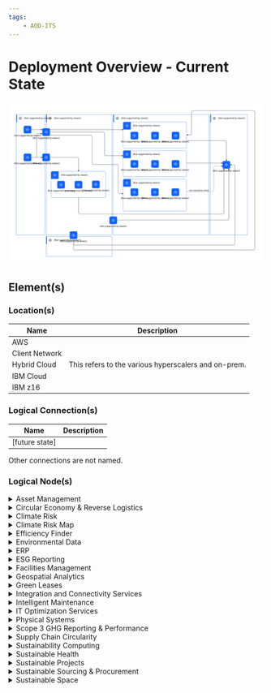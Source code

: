 ```yaml
---
tags:
    - AOD-ITS
---
```


#  Deployment Overview - Current State


![Deployment Overview - Current State](../../../../img/aoditsystem_H1EPhzwmn_XKAu2HQcU.svg)











## Element(s)










### Location(s)

| Name | Description |
| --- | --- | 
 | AWS |  |
 | Client Network |  |
 | Hybrid Cloud | This refers to the various hyperscalers and on-prem. |
 | IBM Cloud |  |
 | IBM z16 |  |








### Logical Connection(s)




| Name | Description |
| --- | --- | 
|[future state] |  |

Other connections are not named.



    




### Logical Node(s)

    

<details markdown=1>
<summary markdown="span">Asset Management</summary>

<table>
    <caption></caption>
    <tr>
        <td> <strong>Name</strong> </td>
        <td>Asset Management</td>
    </tr>
    
    <tr>
        <td> <strong>Description</strong> </td>
        <td>The asset management layer allows customers to enable sustainability centric planning, operation, and management of their complex physical assets.</td>
    </tr>
    
    
    
    
    <tr>
        <td> <strong>Implementation</strong> </td>
        <td>
            
                <div><a href="">Maximo Application Suite</a></div>
            
                <div><a href="">Maximo Application Suite - Managed Services</a></div>
            
        </td>
    </tr>
    
    
    
    
    
    <tr>
        <td> <strong>Related Diagrams</strong> </td>
        <td>
            
                <div><a href="../../../../Architecture/Architecture-Overview/Usage-Scenario/Managing-an-Asset">Managing an Asset</a></div>
            
                <div><a href="../../../../Architecture/Architecture-Overview/IT-System-View/Deployment-Overview---Current-State">Deployment Overview - Current State</a></div>
            
        </td>
    </tr>
    
    
        <tr>
        <td> <strong>Related Elements</strong> </td>
        <td>
            
            
                <div>SYS_DU_3Us60cMrtoE</div>
                
            
                <div>SYS_DU_3Urmyhd3Sdr</div>
                
            
       </td>
       </tr>
    
    
</table>


</details>


    

<details markdown=1>
<summary markdown="span">Circular Economy & Reverse Logistics</summary>

<table>
    <caption></caption>
    <tr>
        <td> <strong>Name</strong> </td>
        <td>Circular Economy & Reverse Logistics</td>
    </tr>
    
    <tr>
        <td> <strong>Description</strong> </td>
        <td>Circular economy is an economic model in which resources are conserved and waste is minimized through the reuse and recycling of materials and products. Reverse logistics is a set of processes and activities related to the management of the return or reuse of products, materials, and resources.</td>
    </tr>
    
    
    
    <tr>
        <td> <strong>Primary Capability</strong> </td>
        <td>
            
                <div>application</div>
            
        </td>
    </tr>
    
    
    <tr>
        <td> <strong>Implementation</strong> </td>
        <td>
            
                <div><a href="https://www.ibm.com/products/supply-chain-intelligence-suite">Supply Chain Intelligence Suite</a></div>
            
        </td>
    </tr>
    
    
    
    
    
    <tr>
        <td> <strong>Related Diagrams</strong> </td>
        <td>
            
                <div><a href="../../../../Architecture/Architecture-Overview/Usage-Scenario/Managing-an-Asset">Managing an Asset</a></div>
            
                <div><a href="../../../../Architecture/Architecture-Overview/IT-System-View/Deployment-Overview---Current-State">Deployment Overview - Current State</a></div>
            
        </td>
    </tr>
    
    
        <tr>
        <td> <strong>Related Elements</strong> </td>
        <td>
            
            
                <div>SYS_DU_3UFIVr2nbGa</div>
                
            
       </td>
       </tr>
    
    
</table>


</details>


    

<details markdown=1>
<summary markdown="span">Climate Risk</summary>

<table>
    <caption></caption>
    <tr>
        <td> <strong>Name</strong> </td>
        <td>Climate Risk</td>
    </tr>
    
    <tr>
        <td> <strong>Description</strong> </td>
        <td>The climate risk layer allows customers to identify, track, manage and mitigate climate-based risks [for example - temperature, humidity, precipitation, frost etc.]</td>
    </tr>
    
    
    
    
    <tr>
        <td> <strong>Implementation</strong> </td>
        <td>
            
                <div><a href="https://www.ibm.com/products/environmental-intelligence-suite">Environmental Intelligence Suite (EIS)</a></div>
            
        </td>
    </tr>
    
    
    
    
    
    <tr>
        <td> <strong>Related Diagrams</strong> </td>
        <td>
            
                <div><a href="../../../../Architecture/Architecture-Overview/Usage-Scenario/Managing-an-Asset">Managing an Asset</a></div>
            
                <div><a href="../../../../Architecture/Architecture-Overview/IT-System-View/Deployment-Overview---Current-State">Deployment Overview - Current State</a></div>
            
        </td>
    </tr>
    
    
        <tr>
        <td> <strong>Related Elements</strong> </td>
        <td>
            
            
                <div>SYS_DU_3UrYxldevRj</div>
                
            
       </td>
       </tr>
    
    
</table>


</details>


    

<details markdown=1>
<summary markdown="span">Climate Risk Map</summary>

<table>
    <caption></caption>
    <tr>
        <td> <strong>Name</strong> </td>
        <td>Climate Risk Map</td>
    </tr>
    
    <tr>
        <td> <strong>Description</strong> </td>
        <td>A climate risk map is a visual representation of the potential risks and impacts of climate change on a particular region or area.</td>
    </tr>
    
    
    
    
    <tr>
        <td> <strong>Implementation</strong> </td>
        <td>
            
                <div><a href="https://www.ibm.com/products/environmental-intelligence-suite">Environmental Intelligence Suite (EIS)</a></div>
            
        </td>
    </tr>
    
    
    
    
    
    <tr>
        <td> <strong>Related Diagrams</strong> </td>
        <td>
            
                <div><a href="../../../../Architecture/Architecture-Overview/Usage-Scenario/Managing-an-Asset">Managing an Asset</a></div>
            
                <div><a href="../../../../Architecture/Architecture-Overview/IT-System-View/Deployment-Overview---Current-State">Deployment Overview - Current State</a></div>
            
        </td>
    </tr>
    
    
        <tr>
        <td> <strong>Related Elements</strong> </td>
        <td>
            
            
                <div>SYS_DU_3V1cMBYI8HD</div>
                
            
       </td>
       </tr>
    
    
</table>


</details>


    

<details markdown=1>
<summary markdown="span">Efficiency Finder</summary>

<table>
    <caption></caption>
    <tr>
        <td> <strong>Name</strong> </td>
        <td>Efficiency Finder</td>
    </tr>
    
    <tr>
        <td> <strong>Description</strong> </td>
        <td>Application to identify and analyze the efficiency of assets within an asset management system. This may include identifying opportunities for improving the performance or efficiency of the asset, as well as identifying potential problems or inefficiencies that could impact its performance.</td>
    </tr>
    
    
    
    <tr>
        <td> <strong>Primary Capability</strong> </td>
        <td>
            
                <div>analytic & ai</div>
            
        </td>
    </tr>
    
    
    <tr>
        <td> <strong>Implementation</strong> </td>
        <td>
            
                <div><a href="https://www.ibm.com/products/maximo/remote-monitoring">Maximo Application Suite - Monitor</a></div>
            
                <div><a href="">Maximo Application Suite</a></div>
            
        </td>
    </tr>
    
    
    
    
    
    <tr>
        <td> <strong>Related Diagrams</strong> </td>
        <td>
            
                <div><a href="../../../../Architecture/Architecture-Overview/Usage-Scenario/Managing-an-Asset">Managing an Asset</a></div>
            
                <div><a href="../../../../Architecture/Architecture-Overview/IT-System-View/Deployment-Overview---Current-State">Deployment Overview - Current State</a></div>
            
        </td>
    </tr>
    
    
        <tr>
        <td> <strong>Related Elements</strong> </td>
        <td>
            
            
                <div>SYS_DU_3UFuCBavm0g</div>
                
            
                <div>SYS_DU_3UFudfr6WYr</div>
                
            
       </td>
       </tr>
    
    
</table>


</details>


    

<details markdown=1>
<summary markdown="span">Environmental Data</summary>

<table>
    <caption></caption>
    <tr>
        <td> <strong>Name</strong> </td>
        <td>Environmental Data</td>
    </tr>
    
    <tr>
        <td> <strong>Description</strong> </td>
        <td> Environmental data refers to information that is collected about the natural environment and its various components, such as air, water, soil, plants, etc. This data can be collected using various methods, including field observations, remote sensing, and laboratory analysis, and it can be used to understand and monitor the health and functioning of the environment.</td>
    </tr>
    
    
    
    <tr>
        <td> <strong>Primary Capability</strong> </td>
        <td>
            
                <div>data</div>
            
        </td>
    </tr>
    
    
    <tr>
        <td> <strong>Implementation</strong> </td>
        <td>
            
                <div><a href="https://www.ibm.com/products/environmental-intelligence-suite">Environmental Intelligence Suite (EIS)</a></div>
            
        </td>
    </tr>
    
    
    
    
    
    <tr>
        <td> <strong>Related Diagrams</strong> </td>
        <td>
            
                <div><a href="../../../../Architecture/Architecture-Overview/Usage-Scenario/Managing-an-Asset">Managing an Asset</a></div>
            
                <div><a href="../../../../Architecture/Architecture-Overview/IT-System-View/Deployment-Overview---Current-State">Deployment Overview - Current State</a></div>
            
        </td>
    </tr>
    
    
        <tr>
        <td> <strong>Related Elements</strong> </td>
        <td>
            
            
                <div>SYS_DU_3UEmhwccFqh</div>
                
            
       </td>
       </tr>
    
    
</table>


</details>


    

<details markdown=1>
<summary markdown="span">ERP</summary>

<table>
    <caption></caption>
    <tr>
        <td> <strong>Name</strong> </td>
        <td>ERP</td>
    </tr>
    
    <tr>
        <td> <strong>Description</strong> </td>
        <td>data from erp will push to asset mgmt, facilities, and supply chain</td>
    </tr>
    
    
    
    <tr>
        <td> <strong>Primary Capability</strong> </td>
        <td>
            
                <div>enterprise</div>
            
        </td>
    </tr>
    
    
    
    
    
    
    <tr>
        <td> <strong>Related Diagrams</strong> </td>
        <td>
            
                <div><a href="../../../../Architecture/Architecture-Overview/Usage-Scenario/Managing-an-Asset">Managing an Asset</a></div>
            
                <div><a href="../../../../Architecture/Architecture-Overview/IT-System-View/Deployment-Overview---Current-State">Deployment Overview - Current State</a></div>
            
        </td>
    </tr>
    
    
    
</table>


</details>


    

<details markdown=1>
<summary markdown="span">ESG Reporting</summary>

<table>
    <caption></caption>
    <tr>
        <td> <strong>Name</strong> </td>
        <td>ESG Reporting</td>
    </tr>
    
    <tr>
        <td> <strong>Description</strong> </td>
        <td>The ESG platform layer allows customers to get deep visibility into environmental, human, and governance risks. </td>
    </tr>
    
    
    
    <tr>
        <td> <strong>Primary Capability</strong> </td>
        <td>
            
                <div>application</div>
            
        </td>
    </tr>
    
    
    <tr>
        <td> <strong>Implementation</strong> </td>
        <td>
            
                <div><a href="">enVizi (SaaS)</a></div>
            
        </td>
    </tr>
    
    
    
    
    
    <tr>
        <td> <strong>Related Diagrams</strong> </td>
        <td>
            
                <div><a href="../../../../Architecture/Architecture-Overview/Usage-Scenario/Managing-an-Asset">Managing an Asset</a></div>
            
                <div><a href="../../../../Architecture/Architecture-Overview/IT-System-View/Deployment-Overview---Current-State">Deployment Overview - Current State</a></div>
            
        </td>
    </tr>
    
    
        <tr>
        <td> <strong>Related Elements</strong> </td>
        <td>
            
            
                <div>SYS_DU_3Urk2rrz8Dq</div>
                
            
       </td>
       </tr>
    
    
</table>


</details>


    

<details markdown=1>
<summary markdown="span">Facilities Management</summary>

<table>
    <caption></caption>
    <tr>
        <td> <strong>Name</strong> </td>
        <td>Facilities Management</td>
    </tr>
    
    <tr>
        <td> <strong>Description</strong> </td>
        <td>The facility management layer allows customers to enable sustainability-centric facilities management through various facility life cycle [acquire, build, manage, utilize, maintain and dispose of].</td>
    </tr>
    
    
    
    
    <tr>
        <td> <strong>Implementation</strong> </td>
        <td>
            
                <div><a href="https://www.ibm.com/products/tririga">TRIRIGA application suite</a></div>
            
                <div><a href="">TRIRIGA Application Suite - Managed Services</a></div>
            
        </td>
    </tr>
    
    
    
    
    
    <tr>
        <td> <strong>Related Diagrams</strong> </td>
        <td>
            
                <div><a href="../../../../Architecture/Architecture-Overview/Usage-Scenario/Managing-an-Asset">Managing an Asset</a></div>
            
                <div><a href="../../../../Architecture/Architecture-Overview/IT-System-View/Deployment-Overview---Current-State">Deployment Overview - Current State</a></div>
            
        </td>
    </tr>
    
    
        <tr>
        <td> <strong>Related Elements</strong> </td>
        <td>
            
            
                <div>SYS_DU_3Us6awsw6St</div>
                
            
                <div>SYS_DU_3Urnfxmj8fW</div>
                
            
       </td>
       </tr>
    
    
</table>


</details>


    

<details markdown=1>
<summary markdown="span">Geospatial Analytics</summary>

<table>
    <caption></caption>
    <tr>
        <td> <strong>Name</strong> </td>
        <td>Geospatial Analytics</td>
    </tr>
    
    <tr>
        <td> <strong>Description</strong> </td>
        <td>Geospatial analytics is the analysis of spatial data to understand and visualize patterns, trends, and relationships in a geographic context.</td>
    </tr>
    
    
    
    <tr>
        <td> <strong>Primary Capability</strong> </td>
        <td>
            
                <div>analytic & ai</div>
            
        </td>
    </tr>
    
    
    <tr>
        <td> <strong>Implementation</strong> </td>
        <td>
            
                <div><a href="https://www.ibm.com/products/environmental-intelligence-suite">Environmental Intelligence Suite (EIS)</a></div>
            
        </td>
    </tr>
    
    
    
    
    
    <tr>
        <td> <strong>Related Diagrams</strong> </td>
        <td>
            
                <div><a href="../../../../Architecture/Architecture-Overview/Usage-Scenario/Managing-an-Asset">Managing an Asset</a></div>
            
                <div><a href="../../../../Architecture/Architecture-Overview/IT-System-View/Deployment-Overview---Current-State">Deployment Overview - Current State</a></div>
            
        </td>
    </tr>
    
    
        <tr>
        <td> <strong>Related Elements</strong> </td>
        <td>
            
            
                <div>SYS_DU_3UEnmJL8q2U</div>
                
            
       </td>
       </tr>
    
    
</table>


</details>


    

<details markdown=1>
<summary markdown="span">Green Leases</summary>

<table>
    <caption></caption>
    <tr>
        <td> <strong>Name</strong> </td>
        <td>Green Leases</td>
    </tr>
    
    <tr>
        <td> <strong>Description</strong> </td>
        <td>Green leases are leases for commercial or residential properties that include provisions related to environmental sustainability and energy efficiency. These provisions may require the tenant or property owner to take certain actions to reduce their environmental impact, such as using energy-efficient appliances or implementing water conservation measures.</td>
    </tr>
    
    
    
    <tr>
        <td> <strong>Primary Capability</strong> </td>
        <td>
            
                <div>application</div>
            
        </td>
    </tr>
    
    
    <tr>
        <td> <strong>Implementation</strong> </td>
        <td>
            
                <div><a href="https://www.ibm.com/products/tririga">TRIRIGA application suite</a></div>
            
                <div><a href="">TRIRIGA Application Suite - Managed Services</a></div>
            
                <div><a href="https://www.ibm.com/products/tririga">TRIRIGA Application Suite - Lease</a></div>
            
        </td>
    </tr>
    
    
    
    
    
    <tr>
        <td> <strong>Related Diagrams</strong> </td>
        <td>
            
                <div><a href="../../../../Architecture/Architecture-Overview/Usage-Scenario/Managing-an-Asset">Managing an Asset</a></div>
            
                <div><a href="../../../../Architecture/Architecture-Overview/IT-System-View/Deployment-Overview---Current-State">Deployment Overview - Current State</a></div>
            
        </td>
    </tr>
    
    
        <tr>
        <td> <strong>Related Elements</strong> </td>
        <td>
            
            
                <div>SYS_DU_3UFvCZPZsBL</div>
                
            
                <div>SYS_DU_3UFyVnub9pI</div>
                
            
                <div>SYS_DU_3UFyVnnuNt3</div>
                
            
       </td>
       </tr>
    
    
</table>


</details>


    

<details markdown=1>
<summary markdown="span">Integration and Connectivity Services</summary>

<table>
    <caption></caption>
    <tr>
        <td> <strong>Name</strong> </td>
        <td>Integration and Connectivity Services</td>
    </tr>
    
    <tr>
        <td> <strong>Description</strong> </td>
        <td>The integration services consumes information from the physical and ERP systems and will provide the interface to data and/or functionality of one or more sustainability applications.. This includes:<div><ul><li>REST API</li><li>Connector</li><li>Web Forms</li><li>Edge</li><li>External Events</li><li>Financials</li><li>Locations</li></ul><div>For more information, refer to the Sustainability Overview Reference Architecture.</div></div></td>
    </tr>
    
    
    
    <tr>
        <td> <strong>Primary Capability</strong> </td>
        <td>
            
                <div>integration</div>
            
        </td>
    </tr>
    
    
    
    
    
    
    <tr>
        <td> <strong>Related Diagrams</strong> </td>
        <td>
            
                <div><a href="../../../../Architecture/Architecture-Overview/Usage-Scenario/Managing-an-Asset">Managing an Asset</a></div>
            
                <div><a href="../../../../Architecture/Architecture-Overview/IT-System-View/Deployment-Overview---Current-State">Deployment Overview - Current State</a></div>
            
        </td>
    </tr>
    
    
    
</table>


</details>


    

<details markdown=1>
<summary markdown="span">Intelligent Maintenance</summary>

<table>
    <caption></caption>
    <tr>
        <td> <strong>Name</strong> </td>
        <td>Intelligent Maintenance</td>
    </tr>
    
    <tr>
        <td> <strong>Description</strong> </td>
        <td>Application for managing and maintaining assets that use data and analytics to predict when maintenance is needed. This approach is designed to optimize the maintenance schedule for an asset based on its actual condition, rather than following a predetermined schedule or reacting to failures.</td>
    </tr>
    
    
    
    <tr>
        <td> <strong>Primary Capability</strong> </td>
        <td>
            
                <div>ai</div>
            
        </td>
    </tr>
    
    
    <tr>
        <td> <strong>Implementation</strong> </td>
        <td>
            
                <div><a href="">Maximo Application Suite - Managed Services</a></div>
            
        </td>
    </tr>
    
    
    
    
    
    <tr>
        <td> <strong>Related Diagrams</strong> </td>
        <td>
            
                <div><a href="../../../../Architecture/Architecture-Overview/Usage-Scenario/Managing-an-Asset">Managing an Asset</a></div>
            
                <div><a href="../../../../Architecture/Architecture-Overview/IT-System-View/Deployment-Overview---Current-State">Deployment Overview - Current State</a></div>
            
        </td>
    </tr>
    
    
        <tr>
        <td> <strong>Related Elements</strong> </td>
        <td>
            
            
                <div>SYS_DU_3Uyn24bnLaj</div>
                
            
       </td>
       </tr>
    
    
</table>


</details>


    

<details markdown=1>
<summary markdown="span">IT Optimization Services</summary>

<table>
    <caption></caption>
    <tr>
        <td> <strong>Name</strong> </td>
        <td>IT Optimization Services</td>
    </tr>
    
    <tr>
        <td> <strong>Description</strong> </td>
        <td>Maximize the efficiency and sustainability of an organization's I.T. infrastructure and operations.</td>
    </tr>
    
    
    
    <tr>
        <td> <strong>Primary Capability</strong> </td>
        <td>
            
                <div>management</div>
            
        </td>
    </tr>
    
    
    <tr>
        <td> <strong>Implementation</strong> </td>
        <td>
            
                <div><a href="https://www.ibm.com/products/turbonomic">Turbonomic</a></div>
            
        </td>
    </tr>
    
    
    
    
    
    <tr>
        <td> <strong>Related Diagrams</strong> </td>
        <td>
            
                <div><a href="../../../../Architecture/Architecture-Overview/Usage-Scenario/Managing-an-Asset">Managing an Asset</a></div>
            
                <div><a href="../../../../Architecture/Architecture-Overview/IT-System-View/Deployment-Overview---Current-State">Deployment Overview - Current State</a></div>
            
        </td>
    </tr>
    
    
        <tr>
        <td> <strong>Related Elements</strong> </td>
        <td>
            
            
                <div>SYS_DU_3V1drmkqNPX</div>
                
            
       </td>
       </tr>
    
    
</table>


</details>


    

<details markdown=1>
<summary markdown="span">Physical Systems</summary>

<table>
    <caption></caption>
    <tr>
        <td> <strong>Name</strong> </td>
        <td>Physical Systems</td>
    </tr>
    
    <tr>
        <td> <strong>Description</strong> </td>
        <td>The physical system is where the following data gets generated and stored. This includes:<div><ul><li>Sensors</li><li>IoT</li><li>Metering System</li><li>Controls</li><li>Asset</li><li>Lease System</li><li>Network Equipment</li><li>Spreadsheets</li></ul><div>For more information, refer to the Enterprise view: Sustainability Overview Reference Architecture.</div></div></td>
    </tr>
    
    
    
    <tr>
        <td> <strong>Primary Capability</strong> </td>
        <td>
            
                <div>not specified</div>
            
        </td>
    </tr>
    
    
    
    
    
    
    <tr>
        <td> <strong>Related Diagrams</strong> </td>
        <td>
            
                <div><a href="../../../../Architecture/Architecture-Overview/Usage-Scenario/Managing-an-Asset">Managing an Asset</a></div>
            
                <div><a href="../../../../Architecture/Architecture-Overview/IT-System-View/Deployment-Overview---Current-State">Deployment Overview - Current State</a></div>
            
        </td>
    </tr>
    
    
    
</table>


</details>


    

<details markdown=1>
<summary markdown="span">Scope 3 GHG Reporting & Performance</summary>

<table>
    <caption></caption>
    <tr>
        <td> <strong>Name</strong> </td>
        <td>Scope 3 GHG Reporting & Performance</td>
    </tr>
    
    <tr>
        <td> <strong>Description</strong> </td>
        <td>Scope 3 GHG (greenhouse gas) reporting and performance refers to the measurement, reporting, and management of greenhouse gas emissions from sources that are not directly owned or controlled by an organization, but that are related to its activities.</td>
    </tr>
    
    
    
    <tr>
        <td> <strong>Primary Capability</strong> </td>
        <td>
            
                <div>application</div>
            
        </td>
    </tr>
    
    
    <tr>
        <td> <strong>Implementation</strong> </td>
        <td>
            
                <div><a href="https://www.ibm.com/products/supply-chain-intelligence-suite">Supply Chain Intelligence Suite</a></div>
            
        </td>
    </tr>
    
    
    
    
    
    <tr>
        <td> <strong>Related Diagrams</strong> </td>
        <td>
            
                <div><a href="../../../../Architecture/Architecture-Overview/Usage-Scenario/Managing-an-Asset">Managing an Asset</a></div>
            
                <div><a href="../../../../Architecture/Architecture-Overview/IT-System-View/Deployment-Overview---Current-State">Deployment Overview - Current State</a></div>
            
        </td>
    </tr>
    
    
        <tr>
        <td> <strong>Related Elements</strong> </td>
        <td>
            
            
                <div>SYS_DU_3UFJ1olt0kk</div>
                
            
       </td>
       </tr>
    
    
</table>


</details>


    

<details markdown=1>
<summary markdown="span">Supply Chain Circularity</summary>

<table>
    <caption></caption>
    <tr>
        <td> <strong>Name</strong> </td>
        <td>Supply Chain Circularity</td>
    </tr>
    
    <tr>
        <td> <strong>Description</strong> </td>
        <td>The Supply Chain Circularity Layer allows customers to minimize the costs and amount of carbon emissions generated by supply chain activities</td>
    </tr>
    
    
    
    
    <tr>
        <td> <strong>Implementation</strong> </td>
        <td>
            
                <div><a href="">Supply Chain Intelligence Suite (SaaS)</a></div>
            
        </td>
    </tr>
    
    
    
    
    
    <tr>
        <td> <strong>Related Diagrams</strong> </td>
        <td>
            
                <div><a href="../../../../Architecture/Architecture-Overview/Usage-Scenario/Managing-an-Asset">Managing an Asset</a></div>
            
                <div><a href="../../../../Architecture/Architecture-Overview/IT-System-View/Deployment-Overview---Current-State">Deployment Overview - Current State</a></div>
            
        </td>
    </tr>
    
    
        <tr>
        <td> <strong>Related Elements</strong> </td>
        <td>
            
            
                <div>SYS_DU_3UrYNkGsAs7</div>
                
            
       </td>
       </tr>
    
    
</table>


</details>


    

<details markdown=1>
<summary markdown="span">Sustainability Computing</summary>

<table>
    <caption></caption>
    <tr>
        <td> <strong>Name</strong> </td>
        <td>Sustainability Computing</td>
    </tr>
    
    <tr>
        <td> <strong>Description</strong> </td>
        <td>Designing and implementing computer systems and applications that are environmentally sustainable and minimize their impact on the planet.</td>
    </tr>
    
    
    
    
    
    
    
    
    <tr>
        <td> <strong>Related Diagrams</strong> </td>
        <td>
            
                <div><a href="../../../../Architecture/Architecture-Overview/Usage-Scenario/Managing-an-Asset">Managing an Asset</a></div>
            
                <div><a href="../../../../Architecture/Architecture-Overview/IT-System-View/Deployment-Overview---Current-State">Deployment Overview - Current State</a></div>
            
        </td>
    </tr>
    
    
    
</table>


</details>


    

<details markdown=1>
<summary markdown="span">Sustainable Health</summary>

<table>
    <caption></caption>
    <tr>
        <td> <strong>Name</strong> </td>
        <td>Sustainable Health</td>
    </tr>
    
    <tr>
        <td> <strong>Description</strong> </td>
        <td>It is the ability of an asset to operate effectively and efficiently over a long period of time without incurring excessive costs or causing negative impacts on the environment.</td>
    </tr>
    
    
    
    <tr>
        <td> <strong>Primary Capability</strong> </td>
        <td>
            
                <div>analytic & ai</div>
            
        </td>
    </tr>
    
    
    <tr>
        <td> <strong>Implementation</strong> </td>
        <td>
            
                <div><a href="">Maximo Application Suite</a></div>
            
                <div><a href="">Maximo Application Suite - Managed Services</a></div>
            
                <div><a href="https://www.ibm.com/products/maximo/predictive-maintenance">Maximo Application Suite - Health</a></div>
            
        </td>
    </tr>
    
    
    
    
    
    <tr>
        <td> <strong>Related Diagrams</strong> </td>
        <td>
            
                <div><a href="../../../../Architecture/Architecture-Overview/Usage-Scenario/Managing-an-Asset">Managing an Asset</a></div>
            
                <div><a href="../../../../Architecture/Architecture-Overview/IT-System-View/Deployment-Overview---Current-State">Deployment Overview - Current State</a></div>
            
        </td>
    </tr>
    
    
        <tr>
        <td> <strong>Related Elements</strong> </td>
        <td>
            
            
                <div>SYS_DU_3UFv1WIRLPn</div>
                
            
                <div>SYS_DU_3UFv1WFAz30</div>
                
            
                <div>SYS_DU_3UFv1WzhEIT</div>
                
            
       </td>
       </tr>
    
    
</table>


</details>


    

<details markdown=1>
<summary markdown="span">Sustainable Projects</summary>

<table>
    <caption></caption>
    <tr>
        <td> <strong>Name</strong> </td>
        <td>Sustainable Projects</td>
    </tr>
    
    <tr>
        <td> <strong>Description</strong> </td>
        <td>Sustainable projects aim to reduce environmental impacts, such as greenhouse gas emissions or resource consumption, or improve social and economic conditions by creating jobs or improving quality of life.</td>
    </tr>
    
    
    
    <tr>
        <td> <strong>Primary Capability</strong> </td>
        <td>
            
                <div>application</div>
            
        </td>
    </tr>
    
    
    <tr>
        <td> <strong>Implementation</strong> </td>
        <td>
            
                <div><a href="https://www.ibm.com/products/tririga">TRIRIGA application suite</a></div>
            
                <div><a href="https://www.ibm.com/products/tririga/capital-projects">TRIRIGA Application Suite - Projects</a></div>
            
        </td>
    </tr>
    
    
    
    
    
    <tr>
        <td> <strong>Related Diagrams</strong> </td>
        <td>
            
                <div><a href="../../../../Architecture/Architecture-Overview/Usage-Scenario/Managing-an-Asset">Managing an Asset</a></div>
            
                <div><a href="../../../../Architecture/Architecture-Overview/IT-System-View/Deployment-Overview---Current-State">Deployment Overview - Current State</a></div>
            
        </td>
    </tr>
    
    
        <tr>
        <td> <strong>Related Elements</strong> </td>
        <td>
            
            
                <div>SYS_DU_3UFzgDs6Qi1</div>
                
            
                <div>SYS_DU_3UFzgDlvGhe</div>
                
            
       </td>
       </tr>
    
    
</table>


</details>


    

<details markdown=1>
<summary markdown="span">Sustainable Sourcing & Procurement</summary>

<table>
    <caption></caption>
    <tr>
        <td> <strong>Name</strong> </td>
        <td>Sustainable Sourcing & Procurement</td>
    </tr>
    
    <tr>
        <td> <strong>Description</strong> </td>
        <td>Sustainable sourcing and procurement refers to the processes and practices used to acquire goods and services in a way that is environmentally, socially, and economically responsible and sustainable over the long term.</td>
    </tr>
    
    
    
    <tr>
        <td> <strong>Primary Capability</strong> </td>
        <td>
            
                <div>application</div>
            
        </td>
    </tr>
    
    
    <tr>
        <td> <strong>Implementation</strong> </td>
        <td>
            
                <div><a href="https://www.ibm.com/products/supply-chain-intelligence-suite">Supply Chain Intelligence Suite</a></div>
            
        </td>
    </tr>
    
    
    
    
    
    <tr>
        <td> <strong>Related Diagrams</strong> </td>
        <td>
            
                <div><a href="../../../../Architecture/Architecture-Overview/Usage-Scenario/Managing-an-Asset">Managing an Asset</a></div>
            
                <div><a href="../../../../Architecture/Architecture-Overview/IT-System-View/Deployment-Overview---Current-State">Deployment Overview - Current State</a></div>
            
        </td>
    </tr>
    
    
        <tr>
        <td> <strong>Related Elements</strong> </td>
        <td>
            
            
                <div>SYS_DU_3UFFDisb7Nw</div>
                
            
       </td>
       </tr>
    
    
</table>


</details>


    

<details markdown=1>
<summary markdown="span">Sustainable Space</summary>

<table>
    <caption></caption>
    <tr>
        <td> <strong>Name</strong> </td>
        <td>Sustainable Space</td>
    </tr>
    
    <tr>
        <td> <strong>Description</strong> </td>
        <td>Sustainable space refers to physical spaces, such as buildings, neighborhoods, or communities, that are designed and operated in a way that is environmentally, socially, and economically responsible and sustainable over the long term.</td>
    </tr>
    
    
    
    <tr>
        <td> <strong>Primary Capability</strong> </td>
        <td>
            
                <div>application</div>
            
        </td>
    </tr>
    
    
    <tr>
        <td> <strong>Implementation</strong> </td>
        <td>
            
                <div><a href="https://www.ibm.com/products/tririga">TRIRIGA application suite</a></div>
            
                <div><a href="https://www.ibm.com/products/tririga/capital-projects">TRIRIGA Application Suite - Projects</a></div>
            
        </td>
    </tr>
    
    
    
    
    
    <tr>
        <td> <strong>Related Diagrams</strong> </td>
        <td>
            
                <div><a href="../../../../Architecture/Architecture-Overview/Usage-Scenario/Managing-an-Asset">Managing an Asset</a></div>
            
                <div><a href="../../../../Architecture/Architecture-Overview/IT-System-View/Deployment-Overview---Current-State">Deployment Overview - Current State</a></div>
            
        </td>
    </tr>
    
    
        <tr>
        <td> <strong>Related Elements</strong> </td>
        <td>
            
            
                <div>SYS_DU_3UFB1dtuuaO</div>
                
            
                <div>SYS_DU_3UFB1dmrJbx</div>
                
            
       </td>
       </tr>
    
    
</table>


</details>


    



